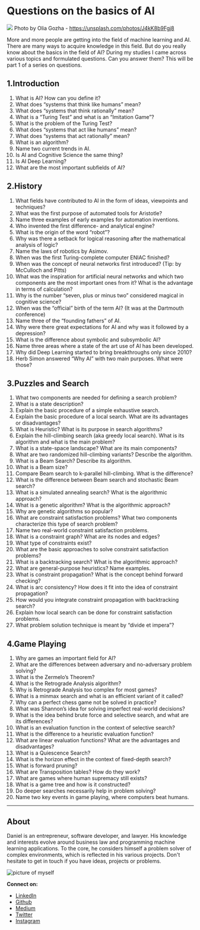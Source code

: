 # Questions on the basics of AI

[<img src="https://images.unsplash.com/photo-1527176930608-09cb256ab504?ixlib=rb-1.2.1&ixid=eyJhcHBfaWQiOjEyMDd9&auto=format&fit=crop&w=3306&q=80">](
https://unsplash.com/photos/J4kK8b9Fgj8)
Photo by Olia Gozha - https://unsplash.com/photos/J4kK8b9Fgj8

More and more people are getting into the field of machine learning and AI. There are many ways to acquire knowledge in this field. But do you really know about the basics in the field of AI?
During my studies I came across various topics and formulated questions. Can you answer them? This will be part 1 of a series on questions.


## 1.Introduction

1.	What is AI? How can you define it?
2.	What does “systems that think like humans” mean?
3.	What does “systems that think rationally” mean?
4.	What is a “Turing Test” and what is an “Imitation Game”?
5.	What is the problem of the Turing Test?
6.	What does “systems that act like humans” mean?
7.	What does “systems that act rationally” mean?
8.	What is an algorithm?
9.	Name two current trends in AI.
10.	Is AI and Cognitive Science the same thing?
11.	Is AI Deep Learning?
12.	What are the most important subfields of AI?

## 2.History

1.	What fields have contributed to AI in the form of ideas, viewpoints and techniques?
2.	What was the first purpose of automated tools for Aristotle?
3.	Name three examples of early examples for automation inventions.
4.	Who invented the first difference- and analytical engine?
5.	What is the origin of the word “robot”?
6.	Why was there a setback for logical reasoning after the mathematical analysis of logic?
7.	Name the laws of robotics by Asimov.
8.	When was the first Turing-complete computer ENIAC finished?
9.	When was the concept of neural networks first introduced? (Tip: by McCulloch and Pitts)
10.	What was the inspiration for artificial neural networks and which two components are the most important ones from it? What is the advantage in terms of calculation?
11.	Why is the number “seven, plus or minus two” considered magical in cognitive science?
12.	When was the “official” birth of the term AI? (It was at the Dartmouth conference)
13.	Name three of the “founding fathers” of AI.
14.	Why were there great expectations for AI and why was it followed by a depression?
15.	What is the difference about symbolic and subsymbolic AI?
16.	Name three areas where a state of the art use of AI has been developed.
17.	Why did Deep Learning started to bring breakthroughs only since 2010?
18.	Herb Simon answered “Why AI” with two main purposes. What were those?


## 3.Puzzles and Search

1.	What two components are needed for defining a search problem?
2.	What is a state description?
3.	Explain the basic procedure of a simple exhaustive search.
4.	Explain the basic procedure of a local search. What are its advantages or disadvantages?
5.	What is Heuristic? What is its purpose in search algorithms?
6.	Explain the hill-climbing search (aka greedy local search). What is its algorithm and what is the main problem?
7.	What is a state-space landscape? What are its main components?
8.	What are two randomized hill-climbing variants? Describe the algorithm.
9.	What is a Beam Search? Describe its algorithm.
10.	What is a Beam size?
11.	Compare Beam search to k-parallel hill-climbing. What is the difference?
12.	What is the difference between Beam search and stochastic Beam search?
13.	What is a simulated annealing search? What is the algorithmic approach?
14.	What is a genetic algorithm? What is the algorithmic approach?
15.	Why are genetic algorithms so popular?
16.	What are constraint satisfaction problems? What two components characterize this type of search problem?
17.	Name two real-world constraint satisfaction problems.
18.	What is a constraint graph? What are its nodes and edges?
19.	What type of constraints exist?
20.	What are the basic approaches to solve constraint satisfaction problems?
21.	What is a backtracking search? What is the algorithmic approach?
22.	What are general-purpose heuristics? Name examples.
23.	What is constraint propagation? What is the concept behind forward checking?
24.	What is arc consistency? How does it fit into the idea of constraint propagation?
25.	How would you integrate constraint propagation with backtracking search?
26.	Explain how local search can be done for constraint satisfaction problems.
27.	What problem solution technique is meant by “divide et impera”?


## 4.Game Playing

1.	Why are games an important field for AI?
2.	What are the differences between adversary and no-adversary problem solving?
3.	What is the Zermelo’s Theorem?
4.	What is the Retrograde Analysis algorithm?
5.	Why is Retrograde Analysis too complex for most games?
6.	What is a minmax search and what is an efficient variant of it called?
7.	Why can a perfect chess game not be solved in practice?
8.	What was Shannon’s idea for solving imperfect real-world decisions?
9.	What is the idea behind brute force and selective search, and what are its differences?
10.	What is an evaluation function in the context of selective search?
11.	What is the difference to a heuristic evaluation function?
12.	What are linear evaluation functions? What are the advantages and disadvantages?
13.	What is a Quiescence Search?
14.	What is the horizon effect in the context of fixed-depth search?
15.	What is forward pruning?
16.	What are Transposition tables? How do they work?
17.	What are games where human supremacy still exists?
18.	What is a game tree and how is it constructed?
19.	Do deeper searches necessarily help in problem solving?
20.	Name two key events in game playing, where computers beat humans.


---

## About

Daniel is an entrepreneur, software developer, and lawyer.
His knowledge and interests evolve around business law and programming machine learning applications.
To the core, he considers himself a problem solver of complex environments, which is reflected in his various projects.
Don't hesitate to get in touch if you have ideas, projects or problems.

![picture of myself](https://avatars2.githubusercontent.com/u/22077628?s=460&v=4)

**Connect on:**
- [LinkedIn](https://www.linkedin.com/in/createdd)
- [Github](https://github.com/Createdd)
- [Medium](https://medium.com/@createdd)
- [Twitter](https://twitter.com/_createdd)
- [Instagram](https://www.instagram.com/create.dd/)


<!-- Written by Daniel Deutsch -->